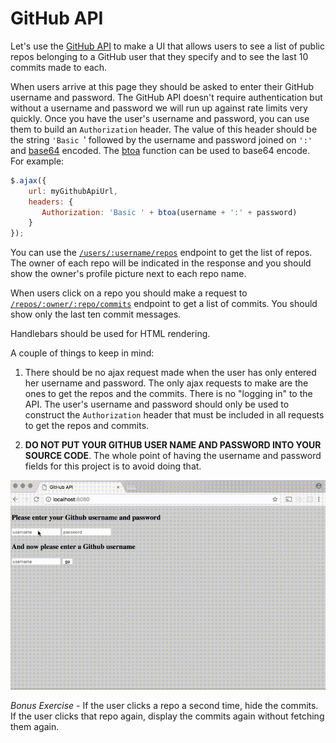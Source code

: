 # GitHub API

Let's use the <a href="https://developer.github.com/v3/">GitHub API</a> to make a UI that allows users to see a list of public repos belonging to a GitHub user that they specify and to see the last 10 commits made to each.

When  users arrive at this page they should be asked to enter their GitHub username and password. The GitHub API doesn't require authentication but without a username and password we will run up against rate limits very quickly. Once you have the user's username and password, you can use them to build an `Authorization` header. The value of this header should be the string `'Basic `' followed by the username and password joined on `':'` and [base64](https://en.wikipedia.org/wiki/Base64) encoded. The [btoa](https://developer.mozilla.org/en/docs/Web/API/WindowBase64/Base64_encoding_and_decoding) function can be used to base64 encode. For example:

```js
$.ajax({
    url: myGithubApiUrl,
    headers: {
       Authorization: 'Basic ' + btoa(username + ':' + password)
    }
});
```

You can use the <a href="https://developer.github.com/v3/repos/#list-user-repositories">`/users/:username/repos`</a> endpoint to get the list of repos. The owner of each repo will be indicated in the response and you should show the owner's profile picture next to each repo name.

When users click on a repo you should make a request to <a href="https://developer.github.com/v3/repos/commits/">`/repos/:owner/:repo/commits`</a> endpoint to get a list of commits. You should show only the last ten commit messages.

Handlebars should be used for HTML rendering.

A couple of things to keep in mind:

1. There should be no ajax request made when the user has only entered her username and password. The only ajax requests to make are the ones to get the repos and the commits. There is no "logging in" to the API. The user's username and password should only be used to construct the `Authorization` header that must be included in all requests to get the repos and commits.

2. **DO NOT PUT YOUR GITHUB USER NAME AND PASSWORD INTO YOUR SOURCE CODE**. The whole point of having the username and password fields for this project is to avoid doing that.

<img src="githubapi.gif">

*Bonus Exercise* - If the user clicks a repo a second time, hide the commits. If the user clicks that repo again, display the commits again without fetching them again.
